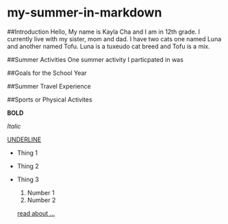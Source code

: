 # my-summer-in-markdown

##Introduction
Hello, My name is Kayla Cha and I am in 12th grade. I currently live with my sister, mom and dad. I have two cats one named Luna and another named Tofu. Luna is a tuxeudo cat breed and Tofu is a mix. 

##Summer Activities
One summer activity I particpated in was 

##Goals for the School Year

##Summer Travel Experience

##Sports or Physical Activites


**BOLD**

*Italic*

<u>UNDERLINE</u>

- Thing 1
- Thing 2
- Thing 3

  1. Number 1
  2. Number 2
 
  [read about ...](https://www.wikipedia.org/)

  ![]()
